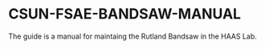 # CSUN-FSAE-BANDSAW-MANUAL
The guide is a manual for maintaing the Rutland Bandsaw in the HAAS Lab. 
